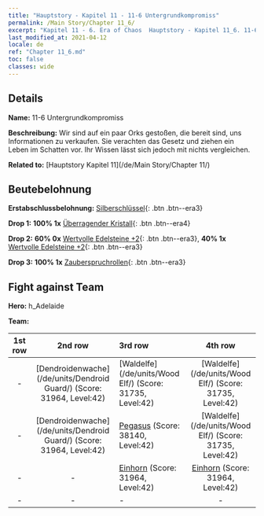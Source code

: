 ```yaml
---
title: "Hauptstory - Kapitel 11 - 11-6 Untergrundkompromiss"
permalink: /Main Story/Chapter 11_6/
excerpt: "Kapitel 11 - 6. Era of Chaos  Hauptstory - Kapitel 11_6. 11-6 Untergrundkompromiss"
last_modified_at: 2021-04-12
locale: de
ref: "Chapter 11_6.md"
toc: false
classes: wide
---
```


## Details

 **Name:** 11-6 Untergrundkompromiss

 **Beschreibung:** Wir sind auf ein paar Orks gestoßen, die bereit sind, uns Informationen zu verkaufen. Sie verachten das Gesetz und ziehen ein Leben im Schatten vor. Ihr Wissen lässt sich jedoch mit nichts vergleichen.

 **Related to:** [Hauptstory Kapitel 11](/de/Main Story/Chapter 11/)

## Beutebelohnung

 **Erstabschlussbelohnung:** [Silberschlüssel](/de/Items/con_693/){: .btn .btn--era3}

 **Drop 1:** **100% 1x** [Überragender Kristall](/de/Items/mat_38/){: .btn .btn--era4}

 **Drop 2:** **60% 0x** [Wertvolle Edelsteine +2](/de/Items/mat_30/){: .btn .btn--era3}, **40% 1x** [Wertvolle Edelsteine +2](/de/Items/mat_30/){: .btn .btn--era3}

 **Drop 3:** **100% 1x** [Zauberspruchrollen](/de/Items/con_694/){: .btn .btn--era3}


## Fight against Team
 **Hero:** h_Adelaide

 **Team:**


  | 1st row | 2nd row | 3rd row | 4th row |
  |:----:|:----:|:----|:----:|
  | - | [Dendroidenwache](/de/units/Dendroid Guard/) (Score: 31964, Level:42)  | [Waldelfe](/de/units/Wood Elf/) (Score: 31735, Level:42)  | [Waldelfe](/de/units/Wood Elf/) (Score: 31735, Level:42)  |
  | - | [Dendroidenwache](/de/units/Dendroid Guard/) (Score: 31964, Level:42)  | [Pegasus](/de/units/Pegasus/) (Score: 38140, Level:42)  | [Waldelfe](/de/units/Wood Elf/) (Score: 31735, Level:42)  |
  | - | - | [Einhorn](/de/units/Unicorn/) (Score: 31964, Level:42)  | [Einhorn](/de/units/Unicorn/) (Score: 31964, Level:42)  |
  | - | - | - | - |


